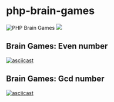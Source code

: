 # php-brain-games
![PHP Brain Games](https://github.com/nikitovskij/php-brain-games/workflows/PHP%20Brain%20Games/badge.svg?branch=master)
<a href="https://codeclimate.com/github/codeclimate/codeclimate/maintainability"><img src="https://api.codeclimate.com/v1/badges/a99a88d28ad37a79dbf6/maintainability" /></a>

## Brain Games: Even number
[![asciicast](https://asciinema.org/a/js6JHCCcToSLFowN4o9nMxl5W.svg)](https://asciinema.org/a/js6JHCCcToSLFowN4o9nMxl5W)

## Brain Games: Gcd number
[![asciicast](https://asciinema.org/a/UL2bLQ4It8S5F98tD2IMxLdIC.svg)](https://asciinema.org/a/UL2bLQ4It8S5F98tD2IMxLdIC)
